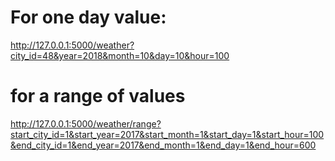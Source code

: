 # For one day value:
http://127.0.0.1:5000/weather?city_id=48&year=2018&month=10&day=10&hour=100




# for a range of values
http://127.0.0.1:5000/weather/range?start_city_id=1&start_year=2017&start_month=1&start_day=1&start_hour=100&end_city_id=1&end_year=2017&end_month=1&end_day=1&end_hour=600